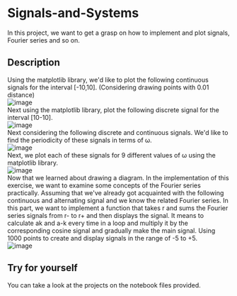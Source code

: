# Signals-and-Systems
In this project, we want to get a grasp on how to implement and plot signals, Fourier series and so on.
## Description
Using the matplotlib library, we'd like to plot the following continuous signals for the interval [-10,10]. (Considering drawing points with 0.01 distance) <br>
![image](https://github.com/BornFromAshes/Signals-and-Systems/assets/117355603/9635067c-d8e3-4aa2-8d89-272b6352af7b) <br>
Next using the matplotlib library, plot the following discrete signal for the interval [10-10]. <br>
![image](https://github.com/BornFromAshes/Signals-and-Systems/assets/117355603/3df34c2e-c0ac-4eb5-b363-2ba7a7e7fba1) <br>
Next considering the following discrete and continuous signals. We'd like to find the periodicity of these signals in terms of ω. <br>
![image](https://github.com/BornFromAshes/Signals-and-Systems/assets/117355603/406cde41-3618-4068-b69e-a823d5adc2ad) <br>
Next, we plot each of these signals for 9 different values ​​of ω using the matplotlib library. <br>
![image](https://github.com/BornFromAshes/Signals-and-Systems/assets/117355603/0c87be71-148c-45b8-9600-c5c55e866a34) <br>
Now that we learned about drawing a diagram. In the implementation of this exercise, we want to examine some concepts of the Fourier series practically.
Assuming that we've already got acquainted with the following continuous and alternating signal and we know the related Fourier series. In this part, we want to implement a function that takes r and sums the Fourier series signals from r- to r+ and then displays the signal. It means to calculate ak and a-k every time in a loop and multiply it by the corresponding cosine signal and gradually make the main signal. Using 1000 points to create and display signals in the range of -5 to +5. <br>
![image](https://github.com/BornFromAshes/Signals-and-Systems/assets/117355603/feced1fb-fda1-474c-b7f4-492beb0b23a5) <br>
## Try for yourself
You can take a look at the projects on the notebook files provided.
